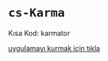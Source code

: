 # `cs-Karma`

Kısa Kod: karmator

[uygulamayı kurmak için tıkla](https://kraptor123.github.io/redirect/?r=cloudstreamrepo://raw.githubusercontent.com/Kraptor123/cs-kekikanime/refs/heads/master/repo.json)